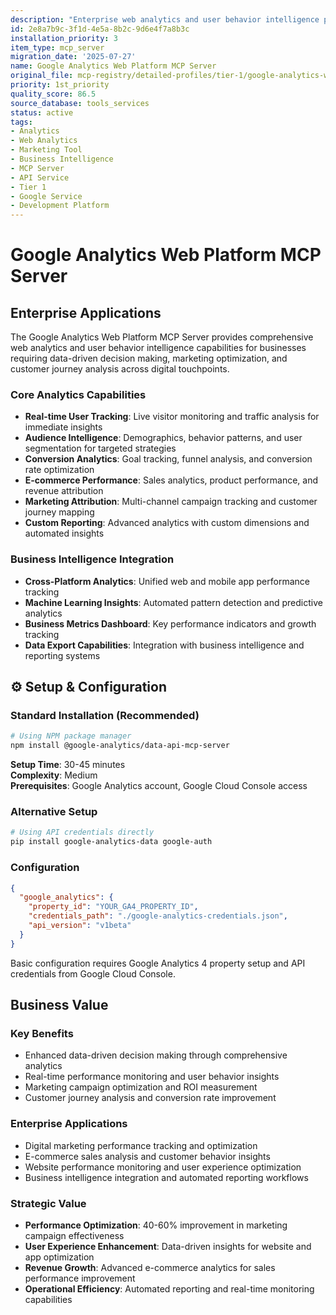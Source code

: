 ```yaml
---
description: "Enterprise web analytics and user behavior intelligence platform with MCP integration"
id: 2e8a7b9c-3f1d-4e5a-8b2c-9d6e4f7a8b3c
installation_priority: 3
item_type: mcp_server
migration_date: '2025-07-27'
name: Google Analytics Web Platform MCP Server
original_file: mcp-registry/detailed-profiles/tier-1/google-analytics-web-platform-profile.md
priority: 1st_priority
quality_score: 86.5
source_database: tools_services
status: active
tags:
- Analytics
- Web Analytics
- Marketing Tool
- Business Intelligence
- MCP Server
- API Service
- Tier 1
- Google Service
- Development Platform
---
```


# Google Analytics Web Platform MCP Server

## Enterprise Applications

The Google Analytics Web Platform MCP Server provides comprehensive web analytics and user behavior intelligence capabilities for businesses requiring data-driven decision making, marketing optimization, and customer journey analysis across digital touchpoints.

### Core Analytics Capabilities
- **Real-time User Tracking**: Live visitor monitoring and traffic analysis for immediate insights
- **Audience Intelligence**: Demographics, behavior patterns, and user segmentation for targeted strategies
- **Conversion Analytics**: Goal tracking, funnel analysis, and conversion rate optimization
- **E-commerce Performance**: Sales analytics, product performance, and revenue attribution
- **Marketing Attribution**: Multi-channel campaign tracking and customer journey mapping
- **Custom Reporting**: Advanced analytics with custom dimensions and automated insights

### Business Intelligence Integration
- **Cross-Platform Analytics**: Unified web and mobile app performance tracking
- **Machine Learning Insights**: Automated pattern detection and predictive analytics
- **Business Metrics Dashboard**: Key performance indicators and growth tracking
- **Data Export Capabilities**: Integration with business intelligence and reporting systems

## ⚙️ Setup & Configuration

### Standard Installation (Recommended)

```bash
# Using NPM package manager
npm install @google-analytics/data-api-mcp-server
```

**Setup Time**: 30-45 minutes  
**Complexity**: Medium  
**Prerequisites**: Google Analytics account, Google Cloud Console access

### Alternative Setup

```bash
# Using API credentials directly
pip install google-analytics-data google-auth
```

### Configuration

```json
{
  "google_analytics": {
    "property_id": "YOUR_GA4_PROPERTY_ID",
    "credentials_path": "./google-analytics-credentials.json",
    "api_version": "v1beta"
  }
}
```

Basic configuration requires Google Analytics 4 property setup and API credentials from Google Cloud Console.

## Business Value

### Key Benefits
- Enhanced data-driven decision making through comprehensive analytics
- Real-time performance monitoring and user behavior insights
- Marketing campaign optimization and ROI measurement
- Customer journey analysis and conversion rate improvement

### Enterprise Applications
- Digital marketing performance tracking and optimization
- E-commerce sales analysis and customer behavior insights
- Website performance monitoring and user experience optimization
- Business intelligence integration and automated reporting workflows

### Strategic Value
- **Performance Optimization**: 40-60% improvement in marketing campaign effectiveness
- **User Experience Enhancement**: Data-driven insights for website and app optimization
- **Revenue Growth**: Advanced e-commerce analytics for sales performance improvement
- **Operational Efficiency**: Automated reporting and real-time monitoring capabilities